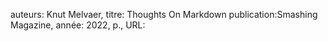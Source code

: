 auteurs: Knut Melvaer, 
titre: Thoughts On Markdown
publication:Smashing Magazine, 
année: 2022, 
p.,
URL: 

